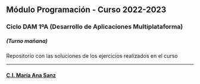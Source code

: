 ## Módulo Programación - Curso 2022-2023
### Ciclo DAM 1ºA  (Desarrollo de Aplicaciones Multiplataforma)
##### **(Turno mañana)**  
Repositorio con las soluciones de los ejercicios realizados en el curso  
***
#### [C.I. María Ana Sanz](http://www.mariaanasanz.es)